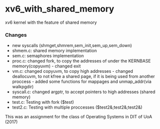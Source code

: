 # xv6_with_shared_memory
xv6 kernel with the feature of shared memory

### Changes

* new syscalls (shmget,shmrem,sem_init,sem_up,sem_down)
* shmem.c: shared memory implementation
* sem.c: semaphores implementation
* proc.c: changed fork, to copy the addresses of under the KERNBASE memory(copyuvm) - changed exit
* vm.c: changed copyuvm, to copy high addresses - changed deallocuvm, to not kfree a shared page, if it is being used from another proccess - added some functions for mappages and unmap_addr(via walkpgdir)
* syscall.c: changed argptr, to accept pointers to high addresses (shared memory)
* test.c: Testing with fork ($test)
* test2.c: Testing with multiple proccesses ($test2&;test2&;test2&)

This was an assignment for the class of Operating Systems in DIT of UoA (2017)
